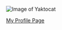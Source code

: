

![Image of Yaktocat](https://octodex.github.com/images/yaktocat.png)


[My Profile Page](https://github.com/enl5008)
